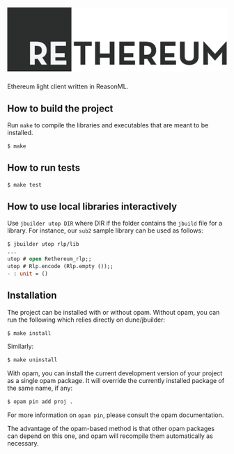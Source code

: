 # ![Reason Ethereum](logo.png)
Ethereum light client written in ReasonML.

How to build the project
--

Run `make` to compile the libraries and executables that are
meant to be installed.
```sh
$ make
```

How to run tests
--

```sh
$ make test
```

How to use local libraries interactively
--

Use `jbuilder utop DIR` where DIR if the folder contains the `jbuild`
file for a library. For instance, our `sub2` sample library can be
used as follows:

```ocaml
$ jbuilder utop rlp/lib
...
utop # open Rethereum_rlp;;
utop # Rlp.encode (Rlp.empty ());;
- : unit = ()
```

Installation
--

The project can be installed with or without opam.
Without opam, you can run the following which relies directly on
dune/jbuilder:
```sh
$ make install
```
Similarly:
```sh
$ make uninstall
```

With opam, you can install the current development version of your
project as a single opam package. It will override the currently
installed package of the same name, if any:
```sh
$ opam pin add proj .
```
For more information on `opam pin`, please consult the opam documentation.

The advantage of the opam-based method is that other opam packages can
depend on this one, and opam will recompile them automatically as
necessary.
